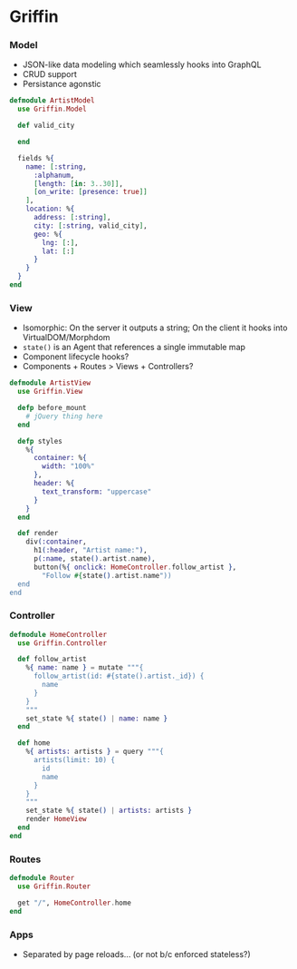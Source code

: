 # Griffin

### Model

- JSON-like data modeling which seamlessly hooks into GraphQL
- CRUD support
- Persistance agonstic

````elixir
defmodule ArtistModel
  use Griffin.Model

  def valid_city

  end

  fields %{
    name: [:string,
      :alphanum,
      [length: [in: 3..30]],
      [on_write: [presence: true]]
    ],
    location: %{
      address: [:string],
      city: [:string, valid_city],
      geo: %{
        lng: [:],
        lat: [:]
      }
    }
  }
end
````

### View
- Isomorphic: On the server it outputs a string; On the client it hooks into VirtualDOM/Morphdom
- `state()` is an Agent that references a single immutable map
- Component lifecycle hooks?
- Components + Routes > Views + Controllers?

````elixir
defmodule ArtistView
  use Griffin.View

  defp before_mount
    # jQuery thing here
  end

  defp styles
    %{
      container: %{
        width: "100%"
      },
      header: %{
        text_transform: "uppercase"
      }
    }
  end

  def render
    div(:container,
      h1(:header, "Artist name:"),
      p(:name, state().artist.name),
      button(%{ onclick: HomeController.follow_artist },
        "Follow #{state().artist.name"))
  end
end
````

### Controller

```elixir
defmodule HomeController
  use Griffin.Controller

  def follow_artist
    %{ name: name } = mutate """{
      follow_artist(id: #{state().artist._id}) {
        name
      }
    }
    """
    set_state %{ state() | name: name }
  end

  def home
    %{ artists: artists } = query """{
      artists(limit: 10) {
        id
        name
      }
    }
    """
    set_state %{ state() | artists: artists }
    render HomeView
  end
end
```

### Routes

```elixir
defmodule Router
  use Griffin.Router

  get "/", HomeController.home
end
```

### Apps

- Separated by page reloads... (or not b/c enforced stateless?)
